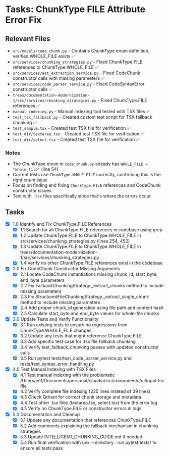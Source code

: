 # Tasks: ChunkType FILE Attribute Error Fix

## Relevant Files

- `src/models/code_chunk.py` - Contains ChunkType enum definition, verified WHOLE_FILE exists ✅
- `src/services/chunking_strategies.py` - Fixed ChunkType.FILE references to ChunkType.WHOLE_FILE ✅
- `src/services/ast_extraction_service.py` - Fixed CodeChunk constructor calls with missing parameters ✅
- `src/services/code_parser_service.py` - Fixed CodeSyntaxError constructor calls ✅
- `trees/documentation-modernization-1/src/services/chunking_strategies.py` - Fixed ChunkType.FILE references ✅
- `manual_indexing.py` - Manual indexing tool tested with TSX files ✅
- `test_tsx_fallback.py` - Created custom test script for TSX fallback chunking ✅
- `test_sample.tsx` - Created test TSX file for verification ✅
- `test_dir/textarea.tsx` - Created test TSX file for verification ✅
- `test_dir/select.tsx` - Created test TSX file for verification ✅

### Notes

- The ChunkType enum in `code_chunk.py` already has `WHOLE_FILE = "whole_file"` (line 54)
- Current tests use `ChunkType.WHOLE_FILE` correctly, confirming this is the right enum value
- Focus on finding and fixing `ChunkType.FILE` references and CodeChunk constructor issues
- Test with `.tsx` files specifically since that's where the errors occur

## Tasks

- [x] 1.0 Identify and Fix ChunkType.FILE References
  - [x] 1.1 Search for all ChunkType.FILE references in codebase using grep
  - [x] 1.2 Update ChunkType.FILE to ChunkType.WHOLE_FILE in src/services/chunking_strategies.py (lines 254, 452)
  - [x] 1.3 Update ChunkType.FILE to ChunkType.WHOLE_FILE in trees/documentation-modernization-1/src/services/chunking_strategies.py
  - [x] 1.4 Verify no other ChunkType.FILE references exist in the codebase

- [x] 2.0 Fix CodeChunk Constructor Missing Arguments
  - [x] 2.1 Locate CodeChunk instantiations missing chunk_id, start_byte, end_byte parameters
  - [x] 2.2 Fix FallbackChunkingStrategy._extract_chunks method to include missing parameters
  - [x] 2.3 Fix StructuredFileChunkingStrategy._extract_single_chunk method to include missing parameters
  - [x] 2.4 Add proper chunk_id generation using file path and content hash
  - [x] 2.5 Calculate start_byte and end_byte values for whole-file chunks

- [x] 3.0 Update Tests and Verify Functionality
  - [x] 3.1 Run existing tests to ensure no regressions from ChunkType.WHOLE_FILE changes
  - [x] 3.2 Update any tests that might reference ChunkType.FILE
  - [x] 3.3 Add specific test case for .tsx file fallback chunking
  - [x] 3.4 Verify test_fallback_chunking passes with updated constructor calls
  - [x] 3.5 Run pytest tests/test_code_parser_service.py and tests/test_syntax_error_handling.py

- [x] 4.0 Test Manual Indexing with TSX Files
  - [x] 4.1 Test manual indexing with the problematic /Users/jeff/Documents/personal/claudia/src/components/ui/input.tsx file
  - [x] 4.2 Verify complete file indexing (225 lines instead of 39 lines)
  - [x] 4.3 Check Qdrant for correct chunk storage and metadata
  - [x] 4.4 Test other .tsx files (textarea.tsx, select.tsx) from the error log
  - [x] 4.5 Verify no ChunkType.FILE or constructor errors in logs

- [x] 5.0 Documentation and Cleanup
  - [x] 5.1 Update any documentation that references ChunkType.FILE
  - [x] 5.2 Add comments explaining the fallback mechanism in chunking strategies
  - [x] 5.3 Update INTELLIGENT_CHUNKING_GUIDE.md if needed
  - [x] 5.4 Run final verification with uvx --directory . run pytest tests/ to ensure all tests pass
